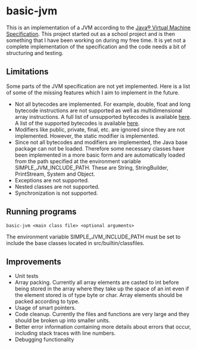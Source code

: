 # basic-jvm
This is an implementation of a JVM according to the [Java® Virtual Machine Specification](https://docs.oracle.com/javase/specs/jvms/se7/html/index.html).
This project started out as a school project and is then something that I have been working on during my free time. It is yet not a complete implementation of the specification and the code needs a bit of structuring and testing.

## Limitations
Some parts of the JVM specification are not yet implemented. Here is a list of some of the missing features which I aim to implement in the future.

- Not all bytecodes are implemented. For example, double, float and long bytecode instructions are not supported as well as multidimensional array instructions. A full list of unsupported bytecodes is available [here](unsupported_instructions.md). A list of the supported bytecodes is available [here](supported_instructions.md).
- Modifiers like public, private, final, etc. are ignored since they are not implemented. However, the static modifier is implemented.
- Since not all bytecodes and modifiers are implemented, the Java base package can not be loaded. Therefore some necessary classes have been implemented in a more basic form and are automatically loaded from the path specified at the environment variable SIMPLE_JVM_INCLUDE_PATH. These are String, StringBuilder, PrintStream, System and Object. 
- Exceptions are not supported.
- Nested classes are not supported.
- Synchronization is not supported.

## Running programs
```basic-jvm <main class file> <optional arguments>```

The environment variable SIMPLE_JVM_INCLUDE_PATH must be set to include the base classes located in src/builtin/classfiles.

## Improvements
- Unit tests
- Array packing. Currently all array elements are casted to int before being stored in the array where they take up the space of an int even if the element stored is of type byte or char. Array elements should be packed according to type.
- Usage of smart pointers.
- Code cleanup. Currently the files and functions are very large and they should be broken up into smaller units.
- Better error information containing more details about errors that occur, including stack traces with line numbers.
- Debugging functionality
